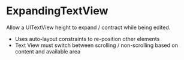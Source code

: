 # ExpandingTextView

Allow a UITextView height to expand / contract while being edited.

 - Uses auto-layout constraints to re-position other elements
 - Text View must switch between scrolling / non-scrolling based on content and available area
 
